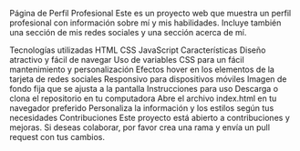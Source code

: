 Página de Perfil Profesional
Este es un proyecto web que muestra un perfil profesional con información sobre mí y mis habilidades. Incluye también una sección de mis redes sociales y una sección acerca de mí.

Tecnologías utilizadas
HTML
CSS
JavaScript
Características
Diseño atractivo y fácil de navegar
Uso de variables CSS para un fácil mantenimiento y personalización
Efectos hover en los elementos de la tarjeta de redes sociales
Responsivo para dispositivos móviles
Imagen de fondo fija que se ajusta a la pantalla
Instrucciones para uso
Descarga o clona el repositorio en tu computadora
Abre el archivo index.html en tu navegador preferido
Personaliza la información y los estilos según tus necesidades
Contribuciones
Este proyecto está abierto a contribuciones y mejoras. Si deseas colaborar, por favor crea una rama y envía un pull request con tus cambios.